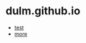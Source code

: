 # dulm.github.io
 - [test](./blog.md)
 - [more](https://github.com/dulmcn/dulmcn.github.io/main/docs/blog.md)
